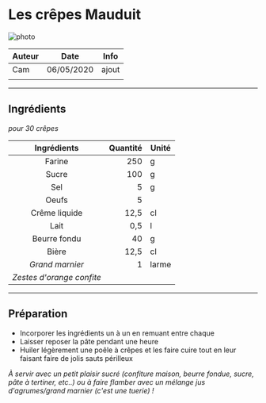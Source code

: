 # Les crêpes Mauduit

<!-- me transmettre une photo (jpg, png, etc) pour que je la mette ici -->
![photo](photos/<nom>.jpg)

| Auteur         | Date           | Info  |
| -------------- |:--------------:| ----- |
| Cam            | 06/05/2020     | ajout |
|                |                |       |

___

## Ingrédients

*pour 30 crêpes*

| Ingrédients               | Quantité     | Unité
|:-------------------------:|-------------:|-------
| Farine                    |          250 | g
| Sucre                     |          100 | g
| Sel                       |            5 | g
| Oeufs                     |            5 |
| Crême liquide             |         12,5 | cl
| Lait                      |          0,5 | l
| Beurre fondu              |           40 | g
| Bière                     |         12,5 | cl
| _Grand marnier_           |            1 | larme
| _Zestes d'orange confite_ |              |

___

## Préparation

* Incorporer les ingrédients un à un en remuant entre chaque
* Laisser reposer la pâte pendant une heure 
* Huiler légèrement une poêle à crêpes et les faire cuire tout en leur faisant faire de jolis sauts périlleux

_À servir avec un petit plaisir sucré (confiture maison, beurre fondue, sucre, pâte à tertiner, etc..) ou à faire flamber avec un mélange jus d'agrumes/grand marnier (c'est une tuerie) !_
